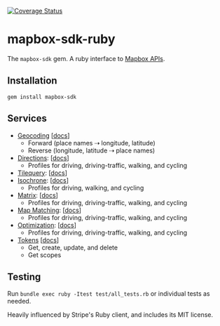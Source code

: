[![Coverage Status](https://coveralls.io/repos/github/mapbox/mapbox-sdk-rb/badge.svg?branch=master)](https://coveralls.io/github/mapbox/mapbox-sdk-rb?branch=master)

# mapbox-sdk-ruby

The `mapbox-sdk` gem. A ruby interface to [Mapbox APIs](https://www.mapbox.com/developers/api/).

## Installation

```
gem install mapbox-sdk
```

## Services

* [Geocoding](https://docs.mapbox.com/api/search/) [[docs](https://github.com/mapbox/mapbox-sdk-rb/blob/master/docs/geocoding.md)]
  * Forward (place names ⇢  longitude, latitude)
  * Reverse (longitude, latitude ⇢ place names)
* [Directions](https://docs.mapbox.com/api/navigation/#directions): [[docs](https://github.com/mapbox/mapbox-sdk-rb/blob/master/docs/directions.md)]
  * Profiles for driving, driving-traffic, walking, and cycling
* [Tilequery](https://docs.mapbox.com/api/maps/#tilequery): [[docs](https://github.com/mapbox/mapbox-sdk-rb/blob/master/docs/tilequery.md)]
* [Isochrone](https://docs.mapbox.com/api/navigation/#isochrone): [[docs](https://github.com/mapbox/mapbox-sdk-rb/blob/master/docs/isochrone.md)]
  * Profiles for driving, walking, and cycling
* [Matrix](https://docs.mapbox.com/api/navigation/#matrix): [[docs](https://github.com/mapbox/mapbox-sdk-rb/blob/master/docs/matrix.md)]
  * Profiles for driving, driving-traffic, walking, and cycling
* [Map Matching](https://docs.mapbox.com/api/navigation/#map-matching): [[docs](https://github.com/mapbox/mapbox-sdk-rb/blob/master/docs/mapmatching.md)]
  * Profiles for driving, driving-traffic, walking, and cycling
* [Optimization](https://docs.mapbox.com/api/navigation/#optimization): [[docs](https://github.com/mapbox/mapbox-sdk-rb/blob/master/docs/optimization.md)]
  * Profiles for driving, driving-traffic, walking, and cycling
* [Tokens](https://docs.mapbox.com/api/accounts/#tokens) [[docs](https://github.com/mapbox/mapbox-sdk-rb/blob/master/docs/tokens.md)]
  * Get, create, update, and delete
  * Get scopes

## Testing

Run `bundle exec ruby -Itest test/all_tests.rb` or individual tests as needed.

Heavily influenced by Stripe's Ruby client, and includes its MIT license.
